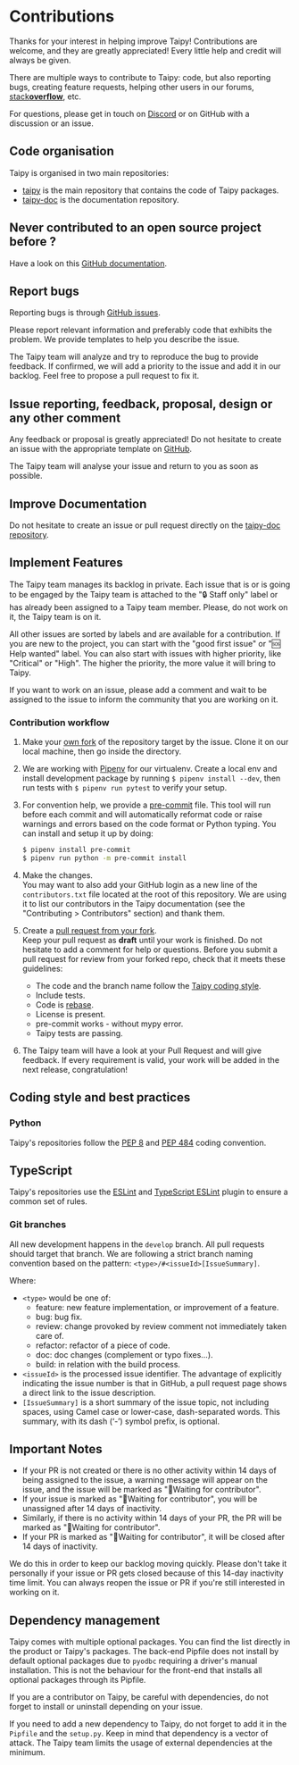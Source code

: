 # Contributions

Thanks for your interest in helping improve Taipy! Contributions are welcome, and they are greatly appreciated!
Every little help and credit will always be given.

There are multiple ways to contribute to Taipy: code, but also reporting bugs, creating feature requests, helping
other users in our forums, [stack**overflow**](https://stackoverflow.com/), etc.

For questions, please get in touch on [Discord](https://discord.com/invite/SJyz2VJGxV) or on GitHub with a discussion or an issue.

## Code organisation

Taipy is organised in two main repositories:

- [taipy](https://github.com/Avaiga/taipy) is the main repository that contains the code of Taipy packages.
- [taipy-doc](https://github.com/Avaiga/taipy-doc) is the documentation repository.

## Never contributed to an open source project before ?

Have a look on this [GitHub documentation](https://docs.github.com/en/get-started/quickstart/contributing-to-projects).

## Report bugs

Reporting bugs is through [GitHub issues](https://github.com/Avaiga/taipy/issues).

Please report relevant information and preferably code that exhibits the problem. We provide templates to help you
describe the issue.

The Taipy team will analyze and try to reproduce the bug to provide feedback. If confirmed, we will add a priority
to the issue and add it in our backlog. Feel free to propose a pull request to fix it.

## Issue reporting, feedback, proposal, design or any other comment

Any feedback or proposal is greatly appreciated! Do not hesitate to create an issue with the appropriate template on
[GitHub](https://github.com/Avaiga/taipy/issues).

The Taipy team will analyse your issue and return to you as soon as possible.

## Improve Documentation

Do not hesitate to create an issue or pull request directly on the
[taipy-doc repository](https://github.com/Avaiga/taipy-doc).

## Implement Features

The Taipy team manages its backlog in private. Each issue that is or is going to be engaged by the
Taipy team is attached to the "🔒 Staff only" label or has already been assigned to a Taipy team member.
Please, do not work on it, the Taipy team is on it.

All other issues are sorted by labels and are available for a contribution. If you are new to the
project, you can start with the "good first issue" or "🆘 Help wanted" label. You can also start with
issues with higher priority, like "Critical" or "High". The higher the priority, the more value it
will bring to Taipy.

If you want to work on an issue, please add a comment and wait to be assigned to the issue to inform
the community that you are working on it.

### Contribution workflow

1. Make your [own fork](https://help.github.com/en/github/getting-started-with-github/fork-a-repo) of the repository
   target by the issue. Clone it on our local machine, then go inside the directory.

2. We are working with [Pipenv](https://github.com/pypa/pipenv) for our virtualenv.
   Create a local env and install development package by running `$ pipenv install --dev`, then run tests with
   `$ pipenv run pytest` to verify your setup.

3. For convention help, we provide a [pre-commit](https://pre-commit.com/hooks.html) file.
   This tool will run before each commit and will automatically reformat code or raise warnings and errors based on the
   code format or Python typing.
   You can install and setup it up by doing:
   ```bash
   $ pipenv install pre-commit
   $ pipenv run python -m pre-commit install
   ```

4. Make the changes.<br/>
   You may want to also add your GitHub login as a new line of the `contributors.txt` file located at the root
   of this repository. We are using it to list our contributors in the Taipy documentation
   (see the "Contributing > Contributors" section) and thank them.

5. Create a [pull request from your fork](https://help.github.com/en/github/collaborating-with-issues-and-pull-requests/creating-a-pull-request-from-a-fork).<br/>
   Keep your pull request as __draft__ until your work is finished.
   Do not hesitate to add a comment for help or questions.
   Before you submit a pull request for review from your forked repo, check that it meets these guidelines:
     - The code and the branch name follow the [Taipy coding style](#coding-style-and-best-practices).
     - Include tests.
     - Code is [rebase](http://stackoverflow.com/a/7244456/1110993).
     - License is present.
     - pre-commit works - without mypy error.
     - Taipy tests are passing.

6. The Taipy team will have a look at your Pull Request and will give feedback. If every requirement is valid, your
   work will be added in the next release, congratulation!

## Coding style and best practices

### Python

Taipy's repositories follow the [PEP 8](https://www.python.org/dev/peps/pep-0008/) and
[PEP 484](https://www.python.org/dev/peps/pep-0484/) coding convention.

## TypeScript

Taipy's repositories use the [ESLint](https://eslint.org/) and
[TypeScript ESLint](https://github.com/typescript-eslint/typescript-eslint) plugin to ensure a common set of rules.

### Git branches

All new development happens in the `develop` branch. All pull requests should target that branch.
We are following a strict branch naming convention based on the pattern: `<type>/#<issueId>[IssueSummary]`.

Where:

- `<type>` would be one of:
    - feature: new feature implementation, or improvement of a feature.
    - bug: bug fix.
    - review: change provoked by review comment not immediately taken care of.
    - refactor: refactor of a piece of code.
    - doc: doc changes (complement or typo fixes…).
    - build: in relation with the build process.
- `<issueId>` is the processed issue identifier. The advantage of explicitly indicating the issue number is that in
  GitHub, a pull request page shows a direct link to the issue description.
- `[IssueSummary]` is a short summary of the issue topic, not including spaces, using Camel case or lower-case,
  dash-separated words. This summary, with its dash (‘-’) symbol prefix, is optional.

## Important Notes

- If your PR is not created or there is no other activity within 14 days of being assigned to the issue, a warning message will appear on the issue, and the issue will be marked as "🥶Waiting for contributor".
- If your issue is marked as "🥶Waiting for contributor", you will be unassigned after 14 days of inactivity.
- Similarly, if there is no activity within 14 days of your PR, the PR will be marked as "🥶Waiting for contributor".
- If your PR is marked as "🥶Waiting for contributor", it will be closed after 14 days of inactivity.

We do this in order to keep our backlog moving quickly. Please don't take it personally if your issue or PR gets closed
because of this 14-day inactivity time limit. You can always reopen the issue or PR if you're still interested in working
on it.

## Dependency management

Taipy comes with multiple optional packages. You can find the list directly in the product or Taipy's packages.
The back-end Pipfile does not install by default optional packages due to `pyodbc` requiring a driver's manual
installation. This is not the behaviour for the front-end that installs all optional packages through its Pipfile.

If you are a contributor on Taipy, be careful with dependencies, do not forget to install or uninstall depending on
your issue.

If you need to add a new dependency to Taipy, do not forget to add it in the `Pipfile` and the `setup.py`.
Keep in mind that dependency is a vector of attack. The Taipy team limits the usage of external dependencies at the
minimum.
